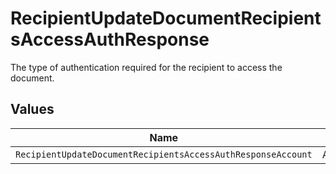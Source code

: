 # RecipientUpdateDocumentRecipientsAccessAuthResponse

The type of authentication required for the recipient to access the document.


## Values

| Name                                                         | Value                                                        |
| ------------------------------------------------------------ | ------------------------------------------------------------ |
| `RecipientUpdateDocumentRecipientsAccessAuthResponseAccount` | ACCOUNT                                                      |